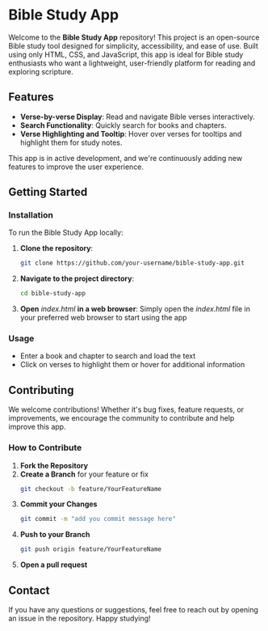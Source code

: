 # Bible Study App

Welcome to the **Bible Study App** repository! This project is an open-source Bible study tool designed for simplicity, accessibility, and ease of use. Built using only HTML, CSS, and JavaScript, this app is ideal for Bible study enthusiasts who want a lightweight, user-friendly platform for reading and exploring scripture.

## Features

- **Verse-by-verse Display**: Read and navigate Bible verses interactively.
- **Search Functionality**: Quickly search for books and chapters.
- **Verse Highlighting and Tooltip**: Hover over verses for tooltips and highlight them for study notes.

This app is in active development, and we're continuously adding new features to improve the user experience.

## Getting Started

### Installation

To run the Bible Study App locally:

1. **Clone the repository**:
   ```bash
   git clone https://github.com/your-username/bible-study-app.git

2. **Navigate to the project directory**:
   ```bash
   cd bible-study-app

3. **Open** *index.html* **in a web browser**:
   Simply open the *index.html* file in your preferred web browser to start using the app

### Usage
- Enter a book and chapter to search and load the text
- Click on verses to highlight them or hover for additional information

## Contributing
We welcome contributions! Whether it's bug fixes, feature requests, or improvements, we encourage the community to contribute and help improve this app.

### How to Contribute
1. **Fork the Repository**
2. **Create a Branch** for your feature or fix
   ```bash
   git checkout -b feature/YourFeatureName
3. **Commit your Changes**
   ```bash
   git commit -m "add you commit message here"
4. **Push to your Branch**
   ```bash
   git push origin feature/YourFeatureName
5. **Open a pull request**

## Contact
If you have any questions or suggestions, feel free to reach out by opening an issue in the repository. Happy studying!